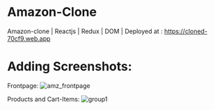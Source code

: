 # Amazon-Clone
Amazon-clone | Reactjs | Redux | DOM | Deployed at : https://cloned-70cf9.web.app


# Adding Screenshots: 
Frontpage:
![amz_frontpage](https://user-images.githubusercontent.com/68990620/108316275-b6e5e780-71e2-11eb-89b5-5f37ef0dc16d.png)

Products and Cart-Items:
![group1](https://user-images.githubusercontent.com/68990620/108316616-252aaa00-71e3-11eb-8418-1eb83401701f.png)
